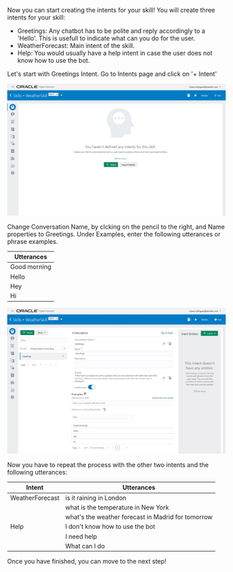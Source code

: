 Now you can start creating the intents for your skill!
You will create three intents for your skill:
  * Greetings: Any chatbot has to be polite and reply accordingly to a 'Hello'. This is usefull to indicate what can you do for the user.
  * WeatherForecast: Main intent of the skill. 
  * Help: You would usually have a help intent in case the user does not know how to use the bot.

Let's start with Greetings Intent. Go to Intents page and click on '+ Intent'

![Oracle Digital Assistant Intent page](assets/skill-intents-page-empty.jpg)

Change Conversation Name, by clcking on the pencil to the right, and Name properties to Greetings.
Under Examples, enter the following utterances or phrase examples.

| Utterances    |
| ------------- |
| Good morning  |
| Hello         |
| Hey           |
| Hi            |

![Oracle Digital Assistant Intent details](assets/skills-create-intent.jpg)

Now you have to repeat the process with the other two intents and the following utterances:


| Intent            | Utterances                                            |
|-------------------|-------------------------------------------------------|
| WeatherForecast   | is it raining in London                               |
|                   | what is the temperature in New York                   |
|                   | what's the weather forecast in Madrid for tomorrow    |
| Help              | I don't know how to use the bot                       |
|                   | I need help                                           |
|                   | What can I do                                         |


Once you have finished, you can move to the next step!